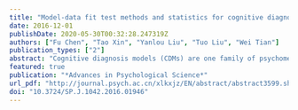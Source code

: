 ```yaml
---
title: "Model-data fit test methods and statistics for cognitive diagnostic models"
date: 2016-12-01
publishDate: 2020-05-30T00:32:28.247319Z
authors: ["Fu Chen", "Tao Xin", "Yanlou Liu", "Tuo Liu", "Wei Tian"]
publication_types: ["2"]
abstract: "Cognitive diagnosis models (CDMs) are one family of psychometric models developed primarily for assessing examinees’ mastery and non-mastery of skills or attributes. The extent to which the cognitive diagnosis models’ hypotheses fit the real response patterns substantially influences the validity of cognitive diagnostic evaluation. The model-data fit tests in cognitive diagnostic theory are typically based on the item fit tests, the overall fit tests and the person fit tests. Comprehensive and structural introduction and evaluation of the model-data fit test methods and related statistics are intended to aid the future cognitive diagnostic studies and practice. Directions of future researches on model-data fit for cognitive diagnosis models include further inspection of the evaluation and comparison of fit test statistics under more complex simulation conditions, the improvement of the existing fit statistics and the development of novel fit statistics."
featured: true
publication: "*Advances in Psychological Science*"
url_pdf: "http://journal.psych.ac.cn/xlkxjz/EN/abstract/abstract3599.shtml"
doi: "10.3724/SP.J.1042.2016.01946"
---
```


